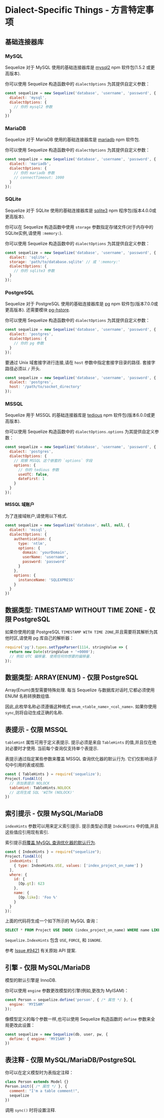 # Dialect-Specific Things - 方言特定事项

## 基础连接器库

### MySQL

Sequelize 对于 MySQL 使用的基础连接器库是 [mysql2](https://www.npmjs.com/package/mysql2) npm 软件包(1.5.2 或更高版本).

你可以使用 Sequelize 构造函数中的 `dialectOptions` 为其提供自定义参数：

```js
const sequelize = new Sequelize('database', 'username', 'password', {
  dialect: 'mysql',
  dialectOptions: {
    // 你的 mysql2 参数
  }
})
```

### MariaDB

Sequelize 对于 MariaDB 使用的基础连接器库是 [mariadb](https://www.npmjs.com/package/mariadb) npm 软件包.

你可以使用 Sequelize 构造函数中的 `dialectOptions` 为其提供自定义参数：

```js
const sequelize = new Sequelize('database', 'username', 'password', {
  dialect: 'mariadb',
  dialectOptions: {
    // 你的 mariadb 参数
    // connectTimeout: 1000
  }
});
```

### SQLite

Sequelize 对于 SQLite 使用的基础连接器库是 [sqlite3](https://www.npmjs.com/package/sqlite3) npm 程序包(版本4.0.0或更高版本).

你可以在 Sequelize 构造函数中使用 `storage` 参数指定存储文件(对于内存中的SQLite实例,请使用 `:memory:`).

你可以使用 Sequelize 构造函数中的 `dialectOptions` 为其提供自定义参数：

```js
const sequelize = new Sequelize('database', 'username', 'password', {
  dialect: 'sqlite',
  storage: 'path/to/database.sqlite' // 或 ':memory:'
  dialectOptions: {
    // 你的 sqlite3 参数
  }
});
```

### PostgreSQL

Sequelize 对于 PostgreSQL 使用的基础连接器库是 [pg](https://www.npmjs.com/package/pg) npm 软件包(版本7.0.0或更高版本). 还需要模块 [pg-hstore](https://www.npmjs.com/package/pg-hstore).

你可以使用 Sequelize 构造函数中的 `dialectOptions` 为其提供自定义参数：

```js
const sequelize = new Sequelize('database', 'username', 'password', {
  dialect: 'postgres',
  dialectOptions: {
    // 你的 pg 参数
  }
});
```

要通过 Unix 域套接字进行连接,请在 `host` 参数中指定套接字目录的路径. 套接字路径必须以 `/` 开头.

```js
const sequelize = new Sequelize('database', 'username', 'password', {
  dialect: 'postgres',
  host: '/path/to/socket_directory'
});
```

### MSSQL

Sequelize 用于 MSSQL 的基础连接器库是 [tedious](https://www.npmjs.com/package/tedious) npm 软件包(版本6.0.0或更高版本).

你可以使用 Sequelize 构造函数中的 `dialectOptions.options` 为其提供自定义参数：

```js
const sequelize = new Sequelize('database', 'username', 'password', {
  dialect: 'postgres',
  dialectOptions: {
    // 观察 MSSQL 这个嵌套的 `options` 字段
    options: {
      // 你的 tedious 参数
      useUTC: false,
      dateFirst: 1
    }
  }
});
```

#### MSSQL 域账户

为了连接域帐户,请使用以下格式.

```js
const sequelize = new Sequelize('database', null, null, {
  dialect: 'mssql',
  dialectOptions: {
    authentication: {
      type: 'ntlm',
      options: {
        domain: 'yourDomain',
        userName: 'username',
        password: 'password'
      }
    },
    options: {
      instanceName: 'SQLEXPRESS'
    }
  }
})
```

## 数据类型: TIMESTAMP WITHOUT TIME ZONE - 仅限  PostgreSQL

如果你使用的是 PostgreSQL `TIMESTAMP WITH TIME ZONE`,并且需要将其解析为其他时区,请使用 pg 库自己的解析器：

```js
require('pg').types.setTypeParser(1114, stringValue => {
  return new Date(stringValue + '+0000');
  // 例如 UTC 偏移量. 使用任何你想要的偏移量.
});
```

## 数据类型: ARRAY(ENUM) - 仅限 PostgreSQL

Array(Enum)类型需要特殊处理. 每当 Sequelize 与数据库对话时,它都必须使用 ENUM 名称转换数组值.

因此,此枚举名称必须遵循这种格式 `enum_<table_name>_<col_name>`. 如果你使用 `sync`,则将自动生成正确的名称.

## 表提示 - 仅限 MSSQL

`tableHint` 属性可用于定义表提示. 提示必须是来自 `TableHints` 的值,并且仅在绝对必要时才使用. 当前每个查询仅支持单个表提示.

表提示通过指定某些参数来覆盖 MSSQL 查询优化器的默认行为. 它们仅影响该子句中引用的表或视图.

```js
const { TableHints } = require('sequelize');
Project.findAll({
  // 添加表提示 NOLOCK
  tableHint: TableHints.NOLOCK
  // 这将生成 SQL 'WITH (NOLOCK)'
})
```

## 索引提示 - 仅限 MySQL/MariaDB

`indexHints` 参数可以用来定义索引提示. 提示类型必须是 `IndexHints` 中的值,并且这些值应引用现有索引.

索引提示[将覆盖 MySQL 查询优化器的默认行为](https://dev.mysql.com/doc/refman/5.7/en/index-hints.html).

```js
const { IndexHints } = require("sequelize");
Project.findAll({
  indexHints: [
    { type: IndexHints.USE, values: ['index_project_on_name'] }
  ],
  where: {
    id: {
      [Op.gt]: 623
    },
    name: {
      [Op.like]: 'Foo %'
    }
  }
});
```

上面的代码将生成一个如下所示的 MySQL 查询：

```sql
SELECT * FROM Project USE INDEX (index_project_on_name) WHERE name LIKE 'FOO %' AND id > 623;
```

`Sequelize.IndexHints` 包含 `USE`, `FORCE`, 和 `IGNORE`.

参考 [Issue #9421](https://github.com/sequelize/sequelize/issues/9421) 有关原始 API 提案.

## 引擎 - 仅限 MySQL/MariaDB

模型的默认引擎是 InnoDB.

你可以使用 `engine` 参数更改模型的引擎(例如,更改为 MyISAM)：

```js
const Person = sequelize.define('person', { /* 属性 */ }, {
  engine: 'MYISAM'
});
```

像模型定义的每个参数一样,也可以使用 Sequelize 构造函数的 `define` 参数来全局更改此设置：

```js
const sequelize = new Sequelize(db, user, pw, {
  define: { engine: 'MYISAM' }
})
```

## 表注释 - 仅限 MySQL/MariaDB/PostgreSQL

你可以在定义模型时为表指定注释：

```js
class Person extends Model {}
Person.init({ /* 属性 */ }, {
  comment: "I'm a table comment!",
  sequelize
})
```

调用 `sync()` 时将设置注释.
